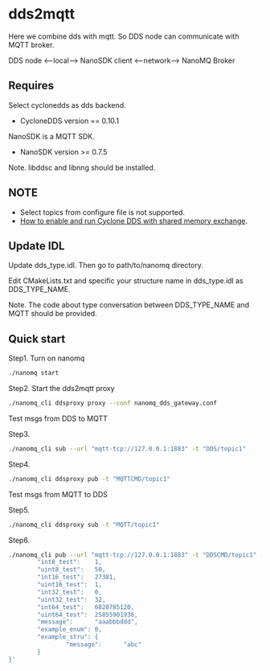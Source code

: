 # dds2mqtt

Here we combine dds with mqtt. So DDS node can communicate with MQTT broker.

DDS node <--local--> NanoSDK client <--network--> NanoMQ Broker

## Requires

Select cyclonedds as dds backend.

+ CycloneDDS version == 0.10.1

NanoSDK is a MQTT SDK.

+ NanoSDK version >= 0.7.5

Note. libddsc and libnng should be installed.

## NOTE

+ Select topics from configure file is not supported.
+ [How to enable and run Cyclone DDS with shared memory exchange](./doc/Shared_memory.md).

## Update IDL

Update dds_type.idl. Then go to path/to/nanomq directory.

Edit CMakeLists.txt and specific your structure name in dds_type.idl as DDS_TYPE_NAME.

Note. The code about type conversation between DDS_TYPE_NAME and MQTT should be provided.

## Quick start

Step1. Turn on nanomq

```bash
./nanomq start
```

Step2. Start the dds2mqtt proxy 

```bash
./nanomq_cli ddsproxy proxy --conf nanomq_dds_gateway.conf
```

Test msgs from DDS to MQTT

Step3.

```bash
./nanomq_cli sub --url "mqtt-tcp://127.0.0.1:1883" -t "DDS/topic1"
```

Step4.

```bash
./nanomq_cli ddsproxy pub -t "MQTTCMD/topic1"
```

Test msgs from MQTT to DDS

Step5.

```bash
./nanomq_cli ddsproxy sub -t "MQTT/topic1"
```

Step6.

```bash
./nanomq_cli pub --url "mqtt-tcp://127.0.0.1:1883" -t "DDSCMD/topic1" -m '{
        "int8_test":    1,
        "uint8_test":   50,
        "int16_test":   27381,
        "uint16_test":  1,
        "int32_test":   0,
        "uint32_test":  32,
        "int64_test":   6820785120,
        "uint64_test":  25855901936,
        "message":      "aaabbbddd",
        "example_enum": 0,
        "example_stru": {
                "message":      "abc"
        }
}'
```

